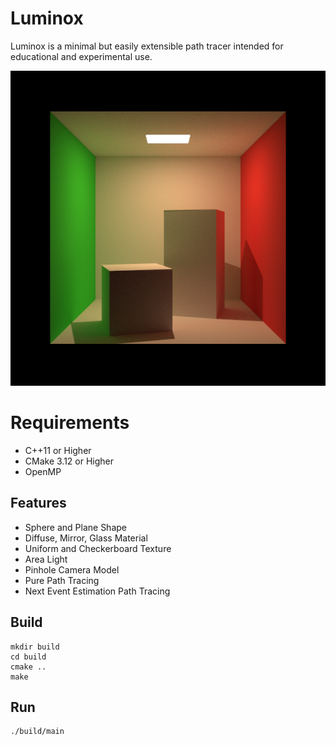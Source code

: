 # Luminox

Luminox is a minimal but easily extensible path tracer intended for educational and experimental use.

![](img.png)

# Requirements

* C++11 or Higher
* CMake 3.12 or Higher
* OpenMP

## Features

* Sphere and Plane Shape
* Diffuse, Mirror, Glass Material
* Uniform and Checkerboard Texture
* Area Light
* Pinhole Camera Model
* Pure Path Tracing
* Next Event Estimation Path Tracing

## Build

```
mkdir build
cd build
cmake ..
make
```

## Run
```
./build/main
```
